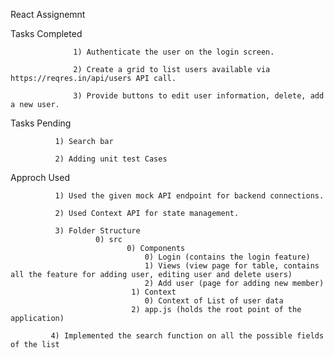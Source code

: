 React Assignemnt

Tasks Completed 
                  
                  1) Authenticate the user on the login screen.
                  
                  2) Create a grid to list users available via                 https://reqres.in/api/users API call.
                 
                  3) Provide buttons to edit user information, delete, add a new user.

Tasks Pending

              1) Search bar
              
              2) Adding unit test Cases

Approch Used 

              1) Used the given mock API endpoint for backend connections.
              
              2) Used Context API for state management.
              
              3) Folder Structure
                       0) src
                              0) Components
                                  0) Login (contains the login feature)
                                  1) Views (view page for table, contains all the feature for adding user, editing user and delete users) 
                                  2) Add user (page for adding new member)
                               1) Context
                                  0) Context of List of user data
                               2) app.js (holds the root point of the application)
             
             4) Implemented the search function on all the possible fields of the list
                               
     
